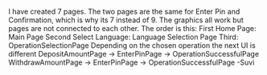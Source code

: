 I have created 7 pages. The two pages are the same for Enter Pin and Confirmation, which is why its 7 instead of 9. 
The graphics all work but pages are not connected to each other. 
The order is this:
First Home Page: Main Page
Second Select Language: Language Selection Page
Third: OperationSelectionPage
Depending on the chosen operation the next UI is different
DepositAmountPage -> EnterPinPage -> OperationSuccessfulPage
WithdrawAmountPage -> EnterPinPage -> OperationSuccessfulPage
-Suvi 
